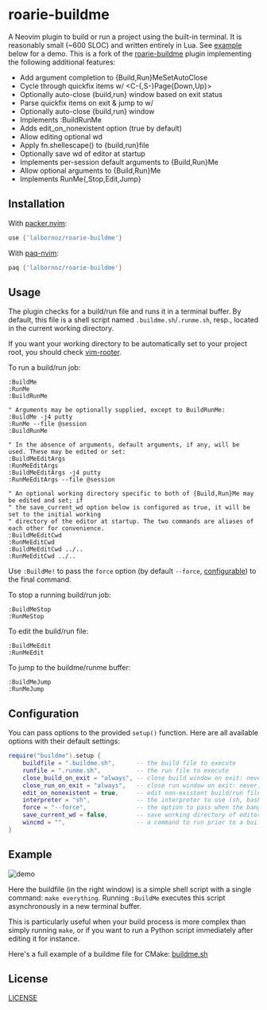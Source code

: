 # roarie-buildme

A Neovim plugin to build or run a project using the built-in terminal. It is
reasonably small (~600 SLOC) and written entirely in Lua. See [example](#example)
below for a demo. This is a fork of the [roarie-buildme](https://github.com/lalbornoz/roarie-buildme)
plugin implementing the following additional features:

- Add argument completion to {Build,Run}MeSetAutoClose
- Cycle through quickfix items w/ <C-{,S-}Page{Down,Up}>
- Optionally auto-close {build,run} window based on exit status
- Parse quickfix items on exit & jump to w/ <CR>
- Optionally auto-close {build,run} window
- Implements :BuildRunMe
- Adds edit_on_nonexistent option (true by default)
- Allow editing optional wd
- Apply fn.shellescape() to {build,run}file
- Optionally save wd of editor at startup
- Implements per-session default arguments to {Build,Run}Me
- Allow optional arguments to {Build,Run}Me
- Implements RunMe{,Stop,Edit,Jump}

## Installation
With [packer.nvim](https://github.com/wbthomason/packer.nvim):
```lua
use {'lalbornoz/roarie-buildme'}
```

With [paq-nvim](https://github.com/savq/paq-nvim):
```lua
paq {'lalbornoz/roarie-buildme'}
```

## Usage
The plugin checks for a build/run file and runs it in a terminal buffer. By default,
this file is a shell script named `.buildme.sh`/`.runme.sh`, resp., located in the current
working directory.

If you want your working directory to be automatically set to your project root,
you should check [vim-rooter](https://github.com/airblade/vim-rooter).

To run a build/run job:
```vim
:BuildMe
:RunMe
:BuildRunMe

" Arguments may be optionally supplied, except to BuildRunMe:
:BuildMe -j4 putty
:RunMe --file @session
:BuildRunMe

" In the absence of arguments, default arguments, if any, will be used. These may be edited or set:
:BuildMeEditArgs
:RunMeEditArgs
:BuildMeEditArgs -j4 putty
:RunMeEditArgs --file @session

" An optional working directory specific to both of {Build,Run}Me may be edited and set; if
" the save_current_wd option below is configured as true, it will be set to the initial working
" directory of the editor at startup. The two commands are aliases of each other for convenience.
:BuildMeEditCwd
:RunMeEditCwd
:BuildMeEditCwd ../..
:RunMeEditCwd ../..
```
Use `:BuildMe!` to pass the `force` option (by default `--force`,
[configurable](#configuration)) to the final command.

To stop a running build/run job:
```vim
:BuildMeStop
:RunMeStop
```

To edit the build/run file:
```vim
:BuildMeEdit
:RunMeEdit
```

To jump to the buildme/runme buffer:
```vim
:BuildMeJump
:RunMeJump
```

## Configuration
You can pass options to the provided `setup()` function. Here are all available
options with their default settings:
```lua
require("buildme").setup {
	buildfile = ".buildme.sh",		-- the build file to execute
	runfile = ".runme.sh",			-- the run file to execute
	close_build_on_exit = "always", -- close build window on exit: never, on_error, on_success, always
	close_run_on_exit = "always",	-- close run window on exit: never, on_error, on_success, always
	edit_on_nonexistent = true,		-- edit non-existent build/run file on build/run
	interpreter = "sh",				-- the interpreter to use (sh, bash, python, ...)
	force = "--force",				-- the option to pass when the bang is used
	save_current_wd = false,		-- save working directory of editor at startup; used to look for {build,run}file
	wincmd = "",					-- a command to run prior to a build job (split, vsplit, ...)
}
```

## Example
![demo](https://user-images.githubusercontent.com/23409060/188605771-4d90a9af-a11b-4e85-8cc5-325c2dbbfac6.gif)

Here the buildfile (in the right window) is a simple shell script with a single
command: `make everything`. Running `:BuildMe` executes this script
asynchronously in a new terminal buffer.

This is particularly useful when your build process is more complex than simply
running `make`, or if you want to run a Python script immediately after editing
it for instance.

Here's a full example of a buildme file for CMake:
[buildme.sh](https://gist.github.com/lalbornoz/9824c85cfd1eabafb3c0be5530c35b5a)

## License
[LICENSE](./LICENSE)
